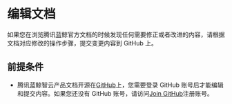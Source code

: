 # 编辑文档

 如果您在浏览腾讯蓝鲸官方文档的时候发现任何需要修正或者改进的内容，请根据文档对应修改的操作步骤，提交变更内容到 GitHub 上。

## 前提条件

- 腾讯蓝鲸智云产品文档开源在[GitHub]( https://github.com/TencentBlueKing/BKDocs )上，您需要登录 GitHub 账号后才能编辑和提交内容。如果您还没有 GitHub 账号，请访问[Join GitHub](https://github.com/join)注册账号。
